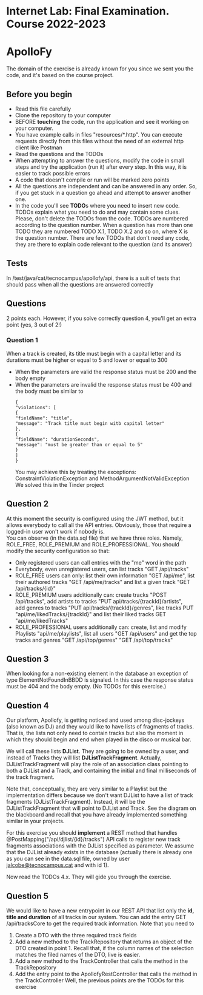 # Internet Lab: Final Examination. Course 2022-2023
# ApolloFy

The domain of the exercise is already known for you since we sent you the code, and it's based on the course project. 

## Before you begin
* Read this file carefully
* Clone the repository to your computer
* BEFORE **touching** the code, run the application and see it working on your computer.
* You have example calls in files "resources/*.http". You can execute requests directly from this files without the need of an external http client like Postman
* Read the questions and the TODOs
* When attempting to answer the questions, modify the code in small steps and try the application (run it) after every step. In this way, it is easier to track possible errors
* A code that doesn't compile or run will be marked zero points
* All the questions are independent and can be answered in any order. So, if you get stuck in a question go ahead and attempt to answer another one.
* In the code you'll see **TODO**s where you need to insert new code. TODOs explain what you need to do and may contain some clues. Please,
  don't delete the TODOs from the code. TODOs are numbered according to the question number. When a question has more than one TODO they are
  numbered TODO X.1, TODO X.2 and so on, where X is the question number. There are few TODOs that don't need any code, they are there to explain code relevant to the question (and its answer)

## Tests
In /test/java/cat/tecnocampus/apollofy/api, there is a suit of tests that should pass when all the questions are answered correctly

## Questions
2 points each.
However, if you solve correctly question 4, you'll get an extra point (yes, 3 out of 2!)
### Question 1 
When a track is created, its title must begin with a capital letter and its durations must be higher or equal to 5 and lower or equal to 300
* When the parameters are valid the response status must be 200 and the body empty
* When the parameters are invalid the response status must be 400 and the body must be similar to
  ```
  {
  "violations": [
  {
  "fieldName": "title",
  "message": "Track title must begin witb capital letter"
  },
  {
  "fieldName": "durationSeconds",
  "message": "must be greater than or equal to 5"
  }
  ]
  }
  ```
  You may achieve this by treating the exceptions: ConstraintViolationException and MethodArgumentNotValidException  
  We solved this in the Tinder project

## Question 2
  At this moment the security is configured using the JWT method, but it allows everybody to call all the API entries. Obviously, those
  that require a logged-in user won't work if nobody is.  
  You can observe (in the data.sql file) that we have three roles. Namely, ROLE_FREE, ROLE_PREMIUM and ROLE_PROFESSIONAL. You should modify
  the security configuration so that:
* Only registered users can call entries with the "me" word in the path
* Everybody, even unregistered users, can list tracks "GET /api/tracks"
* ROLE_FREE users can only: list their own information "GET /api/me", list their authored tracks "GET /api/me/tracks" and list a given track
  "GET /api/tracks/{id}"
* ROLE_PREMIUM users additionally can: create tracks "POST /api/tracks", add artists to tracks "PUT api/tracks/{trackId}/artists",  
  add genres to tracks "PUT api/tracks/{trackId}/genres", like tracks PUT "api/me/likedTracks/{trackId}" and list their liked tracks
  GET "api/me/likedTracks"
* ROLE_PROFESSIONAL users additionally can: create, list and modify Playlists "api/me/playlists", list all users "GET /api/users" and get
  the top tracks and genres "GET /api/top/genres" "GET /api/top/tracks"

## Question 3
When looking for a non-existing element in the database an exception of type ElementNotFoundInBBDD is signaled. In this
  case the response status must be 404 and the body empty.
(No TODOs for this exercise.)

## Question 4
Our platform, Apollofy, is getting noticed and used among disc-jockeys (also known as DJ) and they would like to have lists of fragments of tracks.
That is, the lists not only need to contain tracks but also the moment in which they should begin and end when played in the disco or musical bar.

We will call these lists **DJList**. They are going to be owned by a user, and instead of Tracks they will list **DJListTrackFragment**. Actually,
DJListTrackFragment will play the role of an association class pointing to both a DJList and a Track, and containing the initial and final 
milliseconds of the track fragment.

Note that, conceptually, they are very similar to a Playlist but the implementation differs because we don't want DJList to 
have a list of track fragments (DJListTrackFragment). Instead, it will be the DJListTrackFragment that will point to DJList and Track. 
See the diagram on the blackboard and recall that you have already implemented something similar in your projects.

For this exercise you should **implement** a REST method that handles @PostMapping("/api/djlist/{id}/tracks") API calls to register new track
fragments associations with the DJList specified as parameter. We assume that the DJList already exists in the database 
(actually there is already one as you can see in the data.sql file, owned by user jalcobe@tecnocampus.cat and with id 1).

Now read the TODOs 4.x. They will gide you through the exercise.

## Question 5 
We would like to have a new entrypoint in our REST API that list only the **id, title and duration** of all tracks in our system. 
You can add the entry GET /api/tracksCore to get the required track information.
Note that you need to
1. Create a DTO with the three required track fields
2. Add a new method to the TrackRepository that returns an object of the DTO created in point 1. Recall that, if the column names of the
selection matches the filed names of the DTO, live is easier.
3. Add a new method to the TrackController that calls the method in the TrackRepository
5. Add the entry point to the ApollofyRestController that calls the method in the TrackController
Well, the previous points are the TODOs for this exercise





